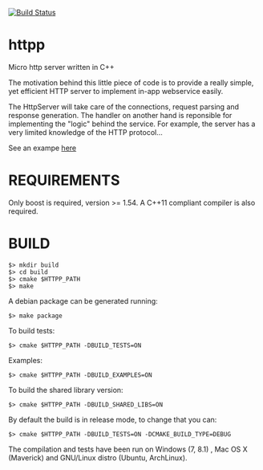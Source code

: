 [![Build Status](http://travis-ci.org/daedric/httpp.png)](http://travis-ci.org/daedric/httpp)

httpp
=====

Micro http server written in C++

The motivation behind this little piece of code is to provide a really simple, yet efficient HTTP server to implement in-app webservice easily.

The HttpServer will take care of the connections, request parsing and response generation. The handler on another hand is reponsible for implementing the "logic" behind the service. For example, the server has a very limited knowledge of the HTTP protocol…

See an exampe [here](examples/echo/simple_echo_server.cpp)

REQUIREMENTS
============

Only boost is required, version >= 1.54.
A C++11 compliant compiler is also required.

BUILD
=====

    $> mkdir build
    $> cd build
    $> cmake $HTTPP_PATH
    $> make

A debian package can be generated running:

    $> make package

To build tests:

    $> cmake $HTTPP_PATH -DBUILD_TESTS=ON

Examples:

    $> cmake $HTTPP_PATH -DBUILD_EXAMPLES=ON

To build the shared library version:

    $> cmake $HTTPP_PATH -DBUILD_SHARED_LIBS=ON

By default the build is in release mode, to change that you can:

    $> cmake $HTTPP_PATH -DBUILD_TESTS=ON -DCMAKE_BUILD_TYPE=DEBUG


The compilation and tests have been run on Windows (7, 8.1) , Mac OS X (Maverick) and GNU/Linux distro (Ubuntu, ArchLinux).
